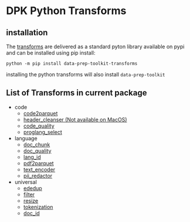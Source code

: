 # DPK Python Transforms

## installation

The [transforms](https://github.com/IBM/data-prep-kit/blob/dev/transforms/README.md) are delivered as a standard pyton library available on pypi and can be installed using pip install:

`python -m pip install data-prep-toolkit-transforms`

installing the python transforms will also install  `data-prep-toolkit`

## List of Transforms in current package

* code
    * [code2parquet](https://github.com/IBM/data-prep-kit/blob/dev/transforms/code/code2parquet/python/README.md)
    * [header_cleanser (Not available on MacOS)](https://github.com/IBM/data-prep-kit/blob/dev/transforms/code/header_cleanser/python/README.md)
    * [code_quality](https://github.com/IBM/data-prep-kit/blob/dev/transforms/code/code_quality/python/README.md)
    * [proglang_select](https://github.com/IBM/data-prep-kit/blob/dev/transforms/code/proglang_select/python/README.md)
* language
    * [doc_chunk](https://github.com/IBM/data-prep-kit/blob/dev/transforms/code/doc_chunk/python/README.md)
	* [doc_quality](https://github.com/IBM/data-prep-kit/blob/dev/transforms/code/doc_quality/python/README.md)
	* [lang_id](https://github.com/IBM/data-prep-kit/blob/dev/transforms/code/lang_id/python/README.md)
	* [pdf2parquet](https://github.com/IBM/data-prep-kit/blob/dev/transforms/code/pdf2parquet/python/README.md)
	* [text_encoder](https://github.com/IBM/data-prep-kit/blob/dev/transforms/code/text_encoder/python/README.md)
	* [pii_redactor](https://github.com/IBM/data-prep-kit/blob/dev/transforms/code/pii_redactor/python/README.md)
* universal
    * [ededup](https://github.com/IBM/data-prep-kit/blob/dev/transforms/code/ededup/python/README.md)
	* [filter](https://github.com/IBM/data-prep-kit/blob/dev/transforms/code/filter/python/README.md)
	* [resize](https://github.com/IBM/data-prep-kit/blob/dev/transforms/code/resize/python/README.md)
	* [tokenization](https://github.com/IBM/data-prep-kit/blob/dev/transforms/tokenization/doc_chunk/python/README.md)
	* [doc_id](https://github.com/IBM/data-prep-kit/blob/dev/transforms/code/doc_id/python/README.md)

	




 
